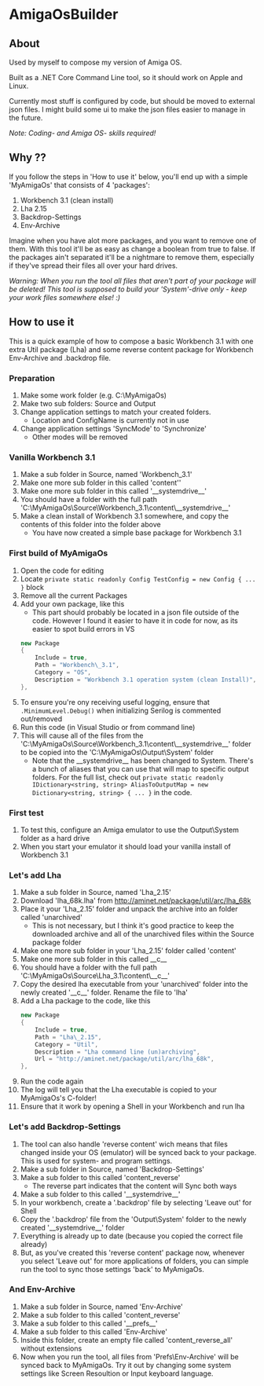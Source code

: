 # AmigaOsBuilder

## About
Used by myself to compose my version of Amiga OS.

Built as a .NET Core Command Line tool, so it should work on Apple and Linux.

Currently most stuff is configured by code, but should be moved to external json files. I might build some ui to make the json files easier to manage in the future.

*Note: Coding- and Amiga OS- skills required!*

## Why ??
If you follow the steps in 'How to use it' below, you'll end up with a simple 'MyAmigaOs' that consists of 4 'packages':
1. Workbench 3.1 (clean install)
1. Lha 2.15
1. Backdrop-Settings
1. Env-Archive

Imagine when you have alot more packages, and you want to remove one of them. With this tool it'll be as easy as change a boolean from true to false. If the packages ain't separated it'll be a nightmare to remove them, especially if they've spread their files all over your hard drives.

_*Warning: When you run the tool all files that aren't part of your package will be deleted! This tool is supposed to build your 'System'-drive only - keep your work files somewhere else! :)*_

## How to use it
This is a quick example of how to compose a basic Workbench 3.1 with one extra Util package (Lha) and some reverse content package for Workbench Env-Archive and .backdrop file.

### Preparation
1. Make some work folder (e.g. C:\MyAmigaOs)
1. Make two sub folders: Source and Output
1. Change application settings to match your created folders.
    - Location and ConfigName is currently not in use
1. Change application settings 'SyncMode' to 'Synchronize'
    - Other modes will be removed

### Vanilla Workbench 3.1
1. Make a sub folder in Source, named 'Workbench\_3.1'
1. Make one more sub folder in this called 'content''
1. Make one more sub folder in this called '\_\_systemdrive\_\_'
1. You should have a folder with the full path 'C:\MyAmigaOs\Source\Workbench\_3.1\content\\_\_systemdrive\_\_'
1. Make a clean install of Workbench 3.1 somewhere, and copy the contents of this folder into the folder above
    - You have now created a simple base package for Workbench 3.1

### First build of MyAmigaOs
1. Open the code for editing
1. Locate `private static readonly Config TestConfig = new Config { ... }` block
1. Remove all the current Packages
1. Add your own package, like this
    - This part should probably be located in a json file outside of the code. However I found it easier to have it in code for now, as its easier to spot build errors in VS
    ```csharp
    new Package
    {
        Include = true,
        Path = "Workbench\_3.1",
        Category = "OS",
        Description = "Workbench 3.1 operation system (clean Install)",
    },
    ```
1. To ensure you're ony receiving useful logging, ensure that `.MinimumLevel.Debug()` when initializing Serilog is commented out/removed
1. Run this code (in Visual Studio or from command line)
1. This will cause all of the files from the 'C:\MyAmigaOs\Source\Workbench_3.1\content\\_\_systemdrive\_\_'  folder to be copied into the 'C:\MyAmigaOs\Output\System' folder
    - Note that the \_\_systemdrive\_\_ has been changed to System. There's a bunch of aliases that you can use that will map to specific output folders. For the full list, check out `private static readonly IDictionary<string, string> AliasToOutputMap = new Dictionary<string, string> { ... }` in the code.

### First test
1. To test this, configure an Amiga emulator to use the Output\\System folder as a hard drive
1. When you start your emulator it should load your vanilla install of Workbench 3.1

### Let's add Lha
1. Make a sub folder in Source, named 'Lha\_2.15'
1. Download 'lha_68k.lha' from http://aminet.net/package/util/arc/lha_68k
1. Place it your 'Lha\_2.15' folder and unpack the archive into an folder called 'unarchived'
    - This is not necessary, but I think it's good practice to keep the downloaded archive and all of the unarchived files within the Source package folder
1. Make one more sub folder in your 'Lha\_2.15' folder called 'content'
1. Make one more sub folder in this called \_\_c\_\_
1. You should have a folder with the full path 'C:\MyAmigaOs\Source\Lha\_3.1\content\\_\_c\_\_'
1. Copy the desired lha executable from your 'unarchived' folder into the newly created '\_\_c\_\_' folder. Rename the file to 'lha'
1. Add a Lha package to the code, like this
    ```csharp
    new Package
    {
        Include = true,
        Path = "Lha\_2.15",
        Category = "Util",
        Description = "Lha command line (un)archiving",
		Url = "http://aminet.net/package/util/arc/lha_68k",
    },
    ```
1. Run the code again
1. The log will tell you that the Lha executable is copied to your MyAmigaOs's C-folder!
1. Ensure that it work by opening a Shell in your Workbench and run lha

### Let's add Backdrop-Settings
1. The tool can also handle 'reverse content' wich means that files changed inside your OS (emulator) will be synced back to your package. This is used for system- and program settings.
1. Make a sub folder in Source, named 'Backdrop-Settings'
1. Make a sub folder to this called 'content_reverse'
    - The reverse part indicates that the content will Sync both ways
1. Make a sub folder to this called '\_\_systemdrive\_\_'
1. In your workbench, create a '.backdrop' file by selecting 'Leave out' for Shell
1. Copy the '.backdrop' file from the 'Output\System' folder to the newly created '\_\_systemdrive\_\_' folder
1. Everything is already up to date (because you copied the correct file already)
1. But, as you've created this 'reverse content' package now, whenever you select 'Leave out' for more applications of folders, you can simple run the tool to sync those settings 'back' to MyAmigaOs.

### And Env-Archive
1. Make a sub folder in Source, named 'Env-Archive'
1. Make a sub folder to this called 'content_reverse'
1. Make a sub folder to this called '\_\_prefs\_\_'
1. Make a sub folder to this called 'Env-Archive'
1. Inside this folder, create an empty file called 'content_reverse_all' without extensions
1. Now when you run the tool, all files from 'Prefs\\Env-Archive' will be synced back to MyAmigaOs. Try it out by changing some system settings like Screen Resoultion or Input keyboard language.
